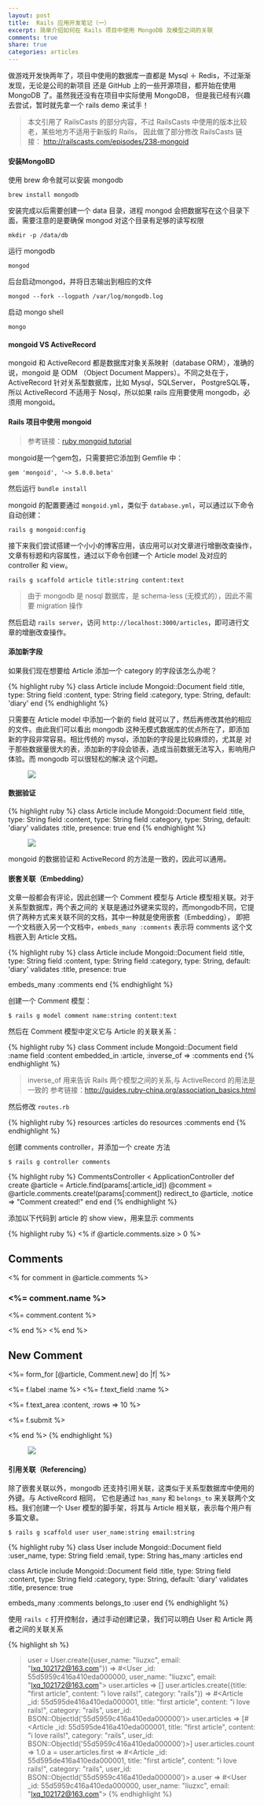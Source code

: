```yaml
---
layout: post
title:  Rails 应用开发笔记（一）
excerpt: 简单介绍如何在 Rails 项目中使用 MongoDB 及模型之间的关联
comments: true
share: true
categories: articles
---
```


做游戏开发快两年了，项目中使用的数据库一直都是 Mysql ＋ Redis，不过渐渐发现，无论是公司的新项目
还是 GitHub 上的一些开源项目，都开始在使用 MongoDB 了。虽然我还没有在项目中实际使用 MongoDB，
但是我已经有兴趣去尝试，暂时就先拿一个 rails demo 来试手！

> 本文引用了 RailsCasts 的部分内容，不过 RailsCasts 中使用的版本比较老，某些地方不适用于新版的
Rails， 因此做了部分修改
> RailsCasts 链接： http://railscasts.com/episodes/238-mongoid


#### 安装MongoBD

使用 brew 命令就可以安装 mongodb

`brew install mongodb`

安装完成以后需要创建一个 data 目录，进程 mongod 会把数据写在这个目录下面，需要注意的是要确保 mongod
对这个目录有足够的读写权限

`mkdir -p /data/db`

运行 mongodb

`mongod`

后台启动mongod，并将日志输出到相应的文件

`mongod --fork --logpath /var/log/mongodb.log`

启动 mongo shell

`mongo`

#### mongoid VS ActiveRecord

mongoid 和 ActiveRecord 都是数据库对象关系映射（database ORM），准确的说，mongoid 是 ODM
（Object Document Mappers）。不同之处在于，ActiveRecord 针对关系型数据库，比如 Mysql，SQLServer，
PostgreSQL等，所以 ActiveRecord 不适用于 Nosql，所以如果 rails 应用要使用 mongodb，必须用 mongoid。

#### Rails 项目中使用 mongoid

> 参考链接：[ruby mongoid tutorial](http://docs.mongodb.org/ecosystem/tutorial/ruby-mongoid-tutorial/#ruby-mongoid-tutorial)

mongoid是一个gem包，只需要把它添加到 Gemfile 中：

`gem 'mongoid', '~> 5.0.0.beta'`

然后运行 `bundle install`

mongoid 的配置要通过 `mongoid.yml`，类似于 `database.yml`，可以通过以下命令自动创建：

`rails g mongoid:config`

接下来我们尝试搭建一个小小的博客应用，该应用可以对文章进行增删改查操作，文章有标题和内容属性，通过以下命令创建一个 Article model 及对应的 controller 和 view。

`rails g scaffold article title:string content:text`

 > 由于 mongodb 是 nosql 数据库，是 schema-less (无模式的），因此不需要 migration 操作

然后启动 `rails server`，访问 `http://localhost:3000/articles`，即可进行文章的增删改查操作。

#### 添加新字段

如果我们现在想要给 Article 添加一个 category 的字段该怎么办呢？

{% highlight ruby %}
class Article
  include Mongoid::Document
  field :title,   type: String
  field :content, type: String
  field :category,  type: String, default: 'diary'
end
{% endhighlight %}

只需要在 Article model 中添加一个新的 field 就可以了，然后再修改其他的相应的文件。由此我们可以看出 mongodb
这种无模式数据库的优点所在了，即添加新的字段非常容易。相比传统的 mysql，添加新的字段是比较麻烦的，尤其是
对于那些数据量很大的表，添加新的字段会锁表，造成当前数据无法写入，影响用户体验。而 mongodb 可以很轻松的解决
这个问题。

<figure>
    <img src="/images/20150814-01.png">
</figure>

#### 数据验证

{% highlight ruby %}
class Article
  include Mongoid::Document
  field :title, type: String
  field :content, type: String
  field :category, type: String, default: 'diary'
  validates :title, presence: true
end
{% endhighlight %}

<figure>
    <img src="/images/20150814-02.png">
</figure>

mongoid 的数据验证和 ActiveRecord 的方法是一致的，因此可以通用。

#### 嵌套关联（Embedding）

文章一般都会有评论，因此创建一个 Comment 模型与 Article 模型相关联。对于关系型数据库，两个表之间的
关联是通过外键来实现的，而mongodb不同，它提供了两种方式来关联不同的文档，其中一种就是使用嵌套（Embedding），
即把一个文档嵌入另一个文档中，`embeds_many :comments` 表示将 comments 这个文档嵌入到 Article 文档。

{% highlight ruby %}
class Article
  include Mongoid::Document
  field :title, type: String
  field :content, type: String
  field :category, type: String, default: 'diary'
  validates :title, presence: true

  embeds_many :comments
end
{% endhighlight %}

创建一个 Comment 模型：

`$ rails g model comment name:string content:text`

然后在 Comment 模型中定义它与 Article 的关联关系：

{% highlight ruby %}
class Comment
  include Mongoid::Document
  field :name
  field :content
  embedded_in :article, :inverse_of => :comments
end
{% endhighlight %}

> inverse_of 用来告诉 Rails 两个模型之间的关系,与 ActiveRecord 的用法是一致的
> 参考链接：http://guides.ruby-china.org/association_basics.html

然后修改 `routes.rb`

{% highlight ruby %}
resources :articles do
  resources :comments
end
{% endhighlight %}

创建 comments controller，并添加一个 create 方法

`$ rails g controller comments`

{% highlight ruby %}
CommentsController < ApplicationController
  def create
    @article = Article.find(params[:article_id])
    @comment = @article.comments.create!(params[:comment])
    redirect_to @article, :notice => "Comment created!"
  end
end
{% endhighlight %}

添加以下代码到 article 的 show view，用来显示 comments

{% highlight ruby %}
<% if @article.comments.size > 0 %>
  <h2>Comments</h2>
  <% for comment in @article.comments %>
    <h3><%= comment.name %></h3>
    <p><%= comment.content %></p>
  <% end %>
<% end %>

<h2>New Comment</h2>

<%= form_for [@article, Comment.new] do |f| %>
  <p><%= f.label :name %> <%= f.text_field :name %></p>
  <p><%= f.text_area :content, :rows => 10 %></p>
  <p><%= f.submit %></p>
<% end %>
{% endhighlight %}

<figure>
    <img src="/images/20150814-03.png">
</figure>

#### 引用关联（Referencing）

除了嵌套关联以外，mongodb 还支持引用关联，这类似于关系型数据库中使用的外键。与 ActiveRcord 相同，
它也是通过 `has_many` 和 `belongs_to` 来关联两个文档。我们创建一个 User 模型的脚手架，将其与 Article
相关联，表示每个用户有多篇文章。

`$ rails g scaffold user user_name:string email:string`

{% highlight ruby %}
class User
  include Mongoid::Document
  field :user_name, type: String
  field :email, type: String
  has_many :articles
end

class Article
  include Mongoid::Document
  field :title, type: String
  field :content, type: String
  field :category, type: String, default: 'diary'
  validates :title, presence: true

  embeds_many :comments
  belongs_to :user
end
{% endhighlight %}

使用 `rails c` 打开控制台，通过手动创建记录，我们可以明白 User 和 Article 两者之间的关联关系

{% highlight sh %}
> user = User.create({user_name: "liuzxc", email: "lxq_102172@163.com"})
=> #<User _id: 55d5959c416a410eda000000, user_name: "liuzxc", email: "lxq_102172@163.com">
> user.articles
=> []
> user.articles.create({title: "first article", content: "i love rails!", category: "rails"})
=> #<Article _id: 55d595de416a410eda000001, title: "first article", content: "i love rails!", category: "rails", user_id: BSON::ObjectId('55d5959c416a410eda000000')>
> user.articles
=> [#<Article _id: 55d595de416a410eda000001, title: "first article", content: "i love rails!", category: "rails", user_id: BSON::ObjectId('55d5959c416a410eda000000')>]
> user.articles.count
=> 1.0
> a = user.articles.first
=> #<Article _id: 55d595de416a410eda000001, title: "first article", content: "i love rails!", category: "rails", user_id: BSON::ObjectId('55d5959c416a410eda000000')>
> a.user
=> #<User _id: 55d5959c416a410eda000000, user_name: "liuzxc", email: "lxq_102172@163.com">
{% endhighlight %}